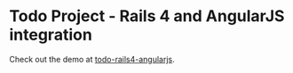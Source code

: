 # Todo Project - Rails 4 and AngularJS integration

Check out the demo at [todo-rails4-angularjs](https://young-hollows-2037.herokuapp.com/).

